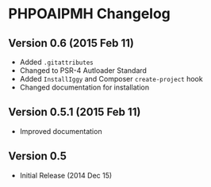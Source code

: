 PHPOAIPMH Changelog
===================

## Version 0.6 (2015 Feb 11)
- Added `.gitattributes`
- Changed to PSR-4 Autloader Standard
- Added `InstallIggy` and Composer `create-project` hook
- Changed documentation for installation

## Version 0.5.1 (2015 Feb 11)
- Improved documentation

## Version 0.5
- Initial Release (2014 Dec 15)
